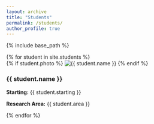 ```yaml
---
layout: archive
title: "Students"
permalink: /students/
author_profile: true
---
```


{% include base_path %}

<div class="students-grid">
  {% for student in site.students %}
    <div class="student-card">
      {% if student.photo %}
        <img src="{{ student.photo | relative_url }}" alt="{{ student.name }}" class="student-photo"/>
      {% endif %}
      <h3>{{ student.name }}</h3>
      <p><strong>Starting:</strong> {{ student.starting }}</p>
      <p><strong>Research Area:</strong> {{ student.area }}</p>
    </div>
  {% endfor %}
</div>